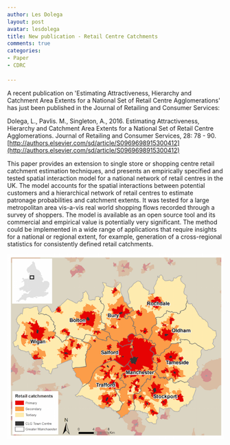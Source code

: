 ```yaml
---
author: Les Dolega
layout: post
avatar: lesdolega
title: New publication - Retail Centre Catchments
comments: true
categories:
- Paper
- CDRC

---
```

A recent publication on 'Estimating Attractiveness, Hierarchy and Catchment Area Extents for a National Set of Retail Centre Agglomerations' has just been published in the Journal of Retailing and Consumer Services:  

Dolega, L., Pavlis. M., Singleton, A., 2016. Estimating Attractiveness, Hierarchy and Catchment Area Extents for a National Set of Retail Centre Agglomerations. Journal of Retailing and Consumer Services, 28: 78 - 90. [http://authors.elsevier.com/sd/article/S0969698915300412](http://authors.elsevier.com/sd/article/S0969698915300412)


This paper provides an extension to single store or shopping centre retail catchment estimation techniques, and presents an empirically specified and tested spatial interaction model for a national network of retail centres in the UK. The model accounts for the spatial interactions between potential customers and a hierarchical network of retail centres to estimate patronage probabilities and catchment extents. It was tested for a large metropolitan area vis-a-vis real world shopping flows recorded through a survey of shoppers. The model is available as an open source tool and its commercial and empirical value is potentially very significant. The method could be implemented in a wide range of applications that require insights for a national or regional extent, for example, generation of a cross-regional statistics for consistently defined retail catchments.

![catchment](/public/images/Man_Huff.png)
